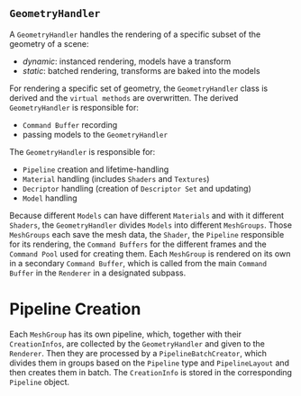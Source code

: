 ## `GeometryHandler`
A `GeometryHandler` handles the rendering of a specific subset of the geometry of a scene:
- _dynamic_: instanced rendering, models have a transform
- _static_: batched rendering, transforms are baked into the models

For rendering a specific set of geometry, the `GeometryHandler` class is derived and the `virtual methods` are overwritten.
The derived `GeometryHandler` is responsible for:
- `Command Buffer` recording
- passing models to the `GeometryHandler`

The `GeometryHandler` is responsible for:
- `Pipeline` creation and lifetime-handling
- `Material` handling (includes `Shaders` and `Textures`)
- `Decriptor` handling (creation of `Descriptor Set` and updating)
-  `Model` handling

Because different `Models` can have different `Materials` and with it different `Shaders`, the `GeometryHandler` divides `Models` into different `MeshGroups`. Those `MeshGroups` each save the mesh data, the `Shader`, the `Pipeline` responsible for its rendering, the `Command Buffers` for the different frames and the `Command Pool` used for creating them.
Each `MeshGroup` is rendered on its own in a secondary `Command Buffer`, which is called from the main `Command Buffer` in the `Renderer` in a designated subpass.

# Pipeline Creation
Each `MeshGroup` has its own pipeline, which, together with their `CreationInfos`, are collected by the `GeometryHandler` and given to the `Renderer`. Then they are processed by a `PipelineBatchCreator`, which divides them in groups based on the `Pipeline` type and `PipelineLayout` and then creates them in batch.
The `CreationInfo` is stored in the corresponding `Pipeline` object.